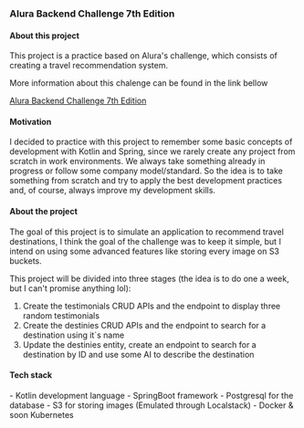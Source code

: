 
### Alura Backend Challenge 7th Edition

#### About this project
<p>
This project is a practice based on Alura's challenge, which consists of creating a travel recommendation system.
</p>  
<p>
More information about this chalenge can be found in the link bellow
</p>  

[Alura Backend Challenge 7th Edition](https://www.alura.com.br/challenges/back-end-7)

#### Motivation
<p>
I decided to practice with this project to remember some basic concepts of development with Kotlin and Spring, since we rarely create any project from scratch in work environments. We always take something already in progress or follow some company model/standard.  
So the idea is to take something from scratch and try to apply the best development practices and, of course, always improve my development skills.
</p>  

#### About the project
<p>
The goal of this project is to simulate an application to recommend travel destinations, I think the goal of the challenge was to keep it simple, but I intend on using some advanced features like storing every image on S3 buckets.
</p>
<p>
This project will be divided into three stages (the idea is to do one a week, but I can't promise anything lol):

1. Create the testimonials CRUD APIs and the endpoint to display three random testimonials
2. Create the destinies CRUD APIs and the endpoint to search for a destination using it`s name
3. Update the destinies entity, create an endpoint to search for a destination by ID and use some AI to describe the destination
</p>

#### Tech stack
<p>
 - Kotlin development language
 - SpringBoot framework
 - Postgresql for the database
 - S3 for storing images (Emulated through Localstack)
 - Docker & soon Kubernetes
</p>